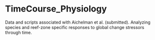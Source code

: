 # TimeCourse_Physiology
Data and scripts associated with Aichelman et al. (submitted). Analyzing species and reef-zone specific responses to global change stressors through time.
